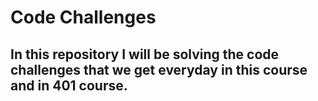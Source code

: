 # Code Challenges

## In this repository I will be solving the code challenges that we get everyday in this course and in 401 course.